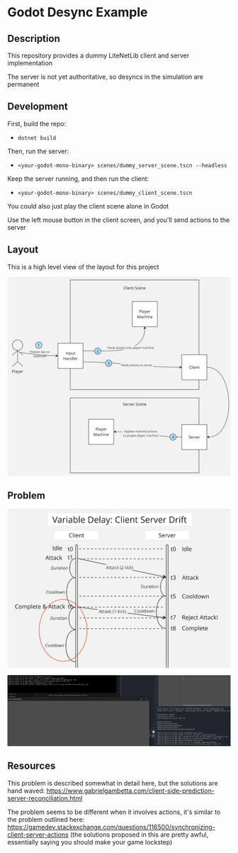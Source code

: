 # Godot Desync Example

## Description

This repository provides a dummy LiteNetLib client and server implementation

The server is not yet authoritative, so desyncs in the simulation are permanent

## Development

First, build the repo:
- `dotnet build`

Then, run the server:
- `<your-godot-mono-binary> scenes/dummy_server_scene.tscn --headless`

Keep the server running, and then run the client:
- `<your-godot-mono-binary> scenes/dummy_client_scene.tscn`

You could also just play the client scene alone in Godot

Use the left mouse button in the client screen, and you'll send actions to the server

## Layout

This is a high level view of the layout for this project

![layout](images/layout.png)

## Problem

![desync sequence](images/sequence_diagram.png)

![desync instance](images/desync_instance.png)

## Resources

This problem is described somewhat in detail here, but the solutions are hand waved: https://www.gabrielgambetta.com/client-side-prediction-server-reconciliation.html

The problem seems to be different when it involves actions, it's similar to the problem outlined here: https://gamedev.stackexchange.com/questions/116500/synchronizing-client-server-actions (the solutions proposed in this are pretty awful, essentially saying you should make your game lockstep)
